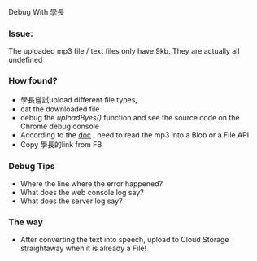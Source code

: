 Debug With 學長

### Issue: 
The uploaded mp3 file / text files only have 9kb. They are actually all undefined

### How found?
- 學長嘗試upload different file types, 
- cat the downloaded file
- debug the _uploadByes()_ function and see the source code on the Chrome debug console
- According to the [doc](https://firebase.google.com/docs/storage/web/upload-files) , need to read the mp3 into a Blob or a File API
- Copy 學長的link from FB

### Debug Tips
- Where the line where the error happened?
- What does the web console log say?
- What does the server log say?


### The way
- After converting the text into speech, upload to Cloud Storage straightaway when it is already a File!



